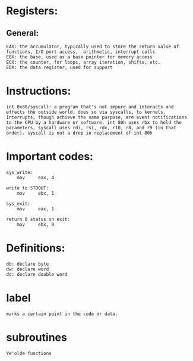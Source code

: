 # Registers:
  
  ## General:
    EAX: the accumulator, typically used to store the return value of functions, I/O port access,  arithmetic, interrupt calls
    EBX: the base, used as a base pointer for memory access
    ECX: the counter, for loops, array iteration, shifts, etc.
    EDX: the data register, used for support 


# Instructions:

    int 0x80/syscall: a program that's not impure and interacts and effects the outside world, does so via syscalls, to kernels. Interrupts, though achieve the same purpose, are event notifications to the CPU by a hardware or software. int 80h uses rbx to hold the parameters, syscall uses rdi, rsi, rdx, r10, r8, and r9 (in that order). syscall is not a drop in replacement of int 80h

# Important codes:

    sys_write:
        mov     eax, 4
    
    write to STDOUT:
        mov     ebx, 1
    
    sys_exit:
        mov     eax, 1
    
    return 0 status on exit:
        mov     ebx, 0


# Definitions:

    db: declare byte
    dw: declare word
    dd: declare double word

# label

    marks a certain point in the code or data.

# subroutines

    Ye'olde functions